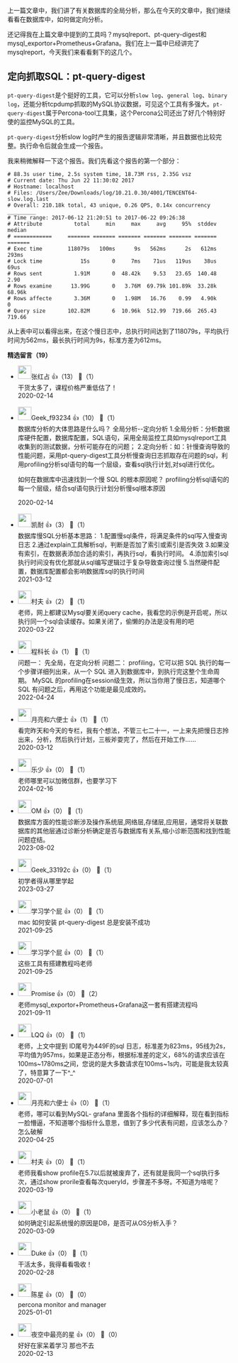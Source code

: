 上一篇文章中，我们讲了有关数据库的全局分析，那么在今天的文章中，我们继续看看在数据库中，如何做定向分析。

还记得我在上篇文章中提到的工具吗？mysqlreport、pt-query-digest和mysql\_exportor+Prometheus+Grafana。我们在上一篇中已经讲完了mysqlreport，今天我们来看看剩下的这几个。

## 定向抓取SQL：pt-query-digest

`pt-query-digest`是个挺好的工具，它可以分析`slow log`、`general log`、`binary log`，还能分析tcpdump抓取的MySQL协议数据，可见这个工具有多强大。`pt-query-digest`属于Percona-tool工具集，这个Percona公司还出了好几个特别好使的监控MySQL的工具。

`pt-query-digest`分析slow log时产生的报告逻辑非常清晰，并且数据也比较完整。执行命令后就会生成一个报告。

我来稍微解释一下这个报告。我们先看这个报告的第一个部分：

```
# 88.3s user time, 2.5s system time, 18.73M rss, 2.35G vsz
# Current date: Thu Jun 22 11:30:02 2017
# Hostname: localhost
# Files: /Users/Zee/Downloads/log/10.21.0.30/4001/TENCENT64-slow.log.last
# Overall: 210.18k total, 43 unique, 0.26 QPS, 0.14x concurrency _________
# Time range: 2017-06-12 21:20:51 to 2017-06-22 09:26:38
# Attribute          total     min     max     avg     95%  stddev  median
# ============     ======= ======= ======= ======= ======= ======= =======
# Exec time        118079s   100ms      9s   562ms      2s   612ms   293ms
# Lock time            15s       0     7ms    71us   119us    38us    69us
# Rows sent          1.91M       0  48.42k    9.53   23.65  140.48    2.90
# Rows examine      13.99G       0   3.76M  69.79k 101.89k  33.28k  68.96k
# Rows affecte       3.36M       0   1.98M   16.76    0.99   4.90k       0
# Query size       102.82M       6  10.96k  512.99  719.66  265.43  719.66
```

从上表中可以看得出来，在这个慢日志中，总执行时间达到了118079s，平均执行时间为562ms，最长执行时间为9s，标准方差为612ms。
<div><strong>精选留言（19）</strong></div><ul>
<li><img src="https://static001.geekbang.org/account/avatar/00/11/f6/55/b3ab84a2.jpg" width="30px"><span>张红占</span> 👍（13） 💬（1）<div>干货太多了，课程价格严重低估了！</div>2020-02-14</li><br/><li><img src="http://thirdwx.qlogo.cn/mmopen/vi_32/Q0j4TwGTfTJGXndj5N66z9BL1ic9GibZzWWgoVeWaWTL2XUnCYic7iba2kAEvN9WfjmlXELD5lqt8IJ1P023N5ZWicg/132" width="30px"><span>Geek_f93234</span> 👍（10） 💬（1）<div>数据库分析的大体思路是什么吗？
全局分析--定向分析
1.全局分析：分析数据库硬件配置，数据库配置，SQL语句，采用全局监控工具如mysqlreport工具收集到的测试数据，分析可能存在的问题；
2.定向分析：如：针慢查询导致的性能问题，采用pt-query-digest工具分析慢查询日志抓取存在问题的sql，利用profiling分析sql语句的每一个层级，查看sql执行计划,对sql进行优化。

如何在数据库中迅速找到一个慢 SQL 的根本原因呢？
profiling分析sql语句的每一个层级，结合sql语句执行计划分析慢sql根本原因</div>2020-02-14</li><br/><li><img src="https://static001.geekbang.org/account/avatar/00/19/85/e2/540b91fa.jpg" width="30px"><span>凯耐</span> 👍（3） 💬（1）<div>数据库慢SQL分析基本思路：
1.配置慢sql条件，将满足条件的sql写入慢查询日志
2.通过explain工具解析sql，判断是否加了索引或索引是否失效
3.如果没有索引，在数据表添加合适的索引，再执行sql，看执行时间。
4.添加索引sql执行时间没有优化那就从sql编写逻辑过于复杂导致查询过慢
5.当然硬件配置，数据库配置都会影响数据库sql的执行时间</div>2021-03-12</li><br/><li><img src="https://thirdwx.qlogo.cn/mmopen/vi_32/DYAIOgq83erdesQy0moaicYTicoHRQXzbmJm15wohb77qD1OdbuSqPCSUerbcZHzxJJunfmEhTx4kBLxbGaxQ9iag/132" width="30px"><span>村夫</span> 👍（2） 💬（1）<div>老师，网上都建议Mysql要关闭query cache，我看您的示例是开启呢，所以执行同一个sql会读缓存。如果关闭了，偷懒的办法是没有用的吧</div>2020-03-22</li><br/><li><img src="https://static001.geekbang.org/account/avatar/00/17/96/3e/2295581a.jpg" width="30px"><span>程科长</span> 👍（1） 💬（1）<div>问题一：
先全局，在定向分析
问题二：
profiling，它可以把 SQL 执行的每一个步骤详细列出来，从一个 SQL 进入到数据库中，到执行完这整个生命周期。
MySQL 的profiling在session级生效，所以当你用了慢日志，知道哪个 SQL 有问题之后，再用这个功能是最见成效的。</div>2022-04-24</li><br/><li><img src="https://static001.geekbang.org/account/avatar/00/10/7e/3e/82202cc8.jpg" width="30px"><span>月亮和六便士</span> 👍（1） 💬（1）<div>看完昨天和今天的专栏，我有个想法，不管三七二十一，一上来先把慢日志拎出来，分析，然后执行计划，三板斧耍完了，然后在开始工作......</div>2020-03-12</li><br/><li><img src="https://static001.geekbang.org/account/avatar/00/0f/b6/a2/c7ec1355.jpg" width="30px"><span>乐少</span> 👍（0） 💬（1）<div>老师哪里可以加微信群，也要学习下</div>2024-02-16</li><br/><li><img src="http://thirdwx.qlogo.cn/mmopen/vi_32/DYAIOgq83eoWfXendN7czHpsyaWKLPK6Na9P5czquJ7Wdre4TibZQ5SQib88edyuib3LpCVFkp0gII2wyvvR8tEIA/132" width="30px"><span>OM</span> 👍（0） 💬（1）<div>数据库方面的性能诊断涉及操作系统层,网络层,存储层,应用层，通常将关联数据库的其他层通过诊断分析确定是否与数据库有关系,缩小诊断范围和找到性能问题症结。</div>2023-08-02</li><br/><li><img src="" width="30px"><span>Geek_33192c</span> 👍（0） 💬（1）<div>初学者得从哪里学起</div>2023-03-27</li><br/><li><img src="https://static001.geekbang.org/account/avatar/00/10/01/b9/73435279.jpg" width="30px"><span>学习学个屁</span> 👍（0） 💬（1）<div>mac 如何安装 pt-query-digest  总是安装不成功</div>2021-09-25</li><br/><li><img src="https://static001.geekbang.org/account/avatar/00/10/01/b9/73435279.jpg" width="30px"><span>学习学个屁</span> 👍（0） 💬（1）<div>这些工具有搭建教程吗老师</div>2021-09-25</li><br/><li><img src="https://static001.geekbang.org/account/avatar/00/0f/d9/36/92d8eb91.jpg" width="30px"><span>Promise</span> 👍（0） 💬（2）<div>老师mysql_exportor+Prometheus+Grafana这一套有搭建流程吗</div>2021-09-11</li><br/><li><img src="https://static001.geekbang.org/account/avatar/00/17/58/3b/22dbe7c3.jpg" width="30px"><span>LQQ</span> 👍（0） 💬（1）<div>老师，上文中提到 ID尾号为449F的sql 日志，标准差为823ms，95线为2s，平均值为957ms，如果是正态分布，根据标准差的定义，68%的请求应该在100ms~1780ms之间，您说的是大多数请求在100ms~1s内，可能是我太较真了，特意算了一下^_^</div>2020-07-01</li><br/><li><img src="https://static001.geekbang.org/account/avatar/00/10/7e/3e/82202cc8.jpg" width="30px"><span>月亮和六便士</span> 👍（0） 💬（1）<div>老师，哪可以看到MySQL- grafana 里面各个指标的详细解释，现在看到指标一脸懵逼，不知道哪个指标什么意思，值到了多少代表有问题，应该怎么办？怎么破解</div>2020-04-25</li><br/><li><img src="https://thirdwx.qlogo.cn/mmopen/vi_32/DYAIOgq83erdesQy0moaicYTicoHRQXzbmJm15wohb77qD1OdbuSqPCSUerbcZHzxJJunfmEhTx4kBLxbGaxQ9iag/132" width="30px"><span>村夫</span> 👍（0） 💬（1）<div>老师我看show profile在5.7以后就被废弃了，还有就是我同一个sql执行多次，通过show prorile查看每次queryId，步骤差不多呀。不知道为啥呢？</div>2020-03-19</li><br/><li><img src="https://static001.geekbang.org/account/avatar/00/13/2f/f4/2dede51a.jpg" width="30px"><span>小老鼠</span> 👍（0） 💬（1）<div>如何确定引起系统慢的原因是DB，是否可从OS分析入手？</div>2020-03-09</li><br/><li><img src="https://thirdwx.qlogo.cn/mmopen/vi_32/DYAIOgq83er3G5DWFp5PEklibQPYE1m8OxtYqTcryibkcUHpP4ibBicf8OUYHB6V1iaSRaNiaFV8cuNFb0xbOUF7mZhQ/132" width="30px"><span>Duke</span> 👍（0） 💬（1）<div>干活太多，我得看看吸收！</div>2020-02-28</li><br/><li><img src="https://static001.geekbang.org/account/avatar/00/2a/04/63/80aa615f.jpg" width="30px"><span>陈星</span> 👍（0） 💬（0）<div>percona monitor and manager</div>2025-01-01</li><br/><li><img src="https://static001.geekbang.org/account/avatar/00/13/57/6e/b6795c44.jpg" width="30px"><span>夜空中最亮的星</span> 👍（0） 💬（0）<div>好好在家呆着学习 那也不去</div>2020-02-13</li><br/>
</ul>